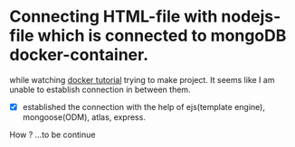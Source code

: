 # Connecting HTML-file with nodejs-file which is connected to mongoDB docker-container.
while watching [docker tutorial](https://youtu.be/3c-iBn73dDE?t=4004) trying to make project. It seems like I am unable to establish connection in between them.

  - [x] established the connection  with the help of ejs(template engine), mongoose(ODM), atlas, express.
  
  How ?
    ...to be continue
